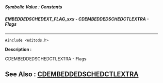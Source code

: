 ##### Symbolic Value : Constants
##### EMBEDDEDSCHEDEXT_FLAG_xxx - CDEMBEDDEDSCHEDCTLEXTRA - Flags
---
```
#include <editods.h>
```
**Description :**

CDEMBEDDEDSCHEDCTLEXTRA - Flags

**See Also :**
[CDEMBEDDEDSCHEDCTLEXTRA](/reference/Data/CDEMBEDDEDSCHEDCTLEXTRA)
---
